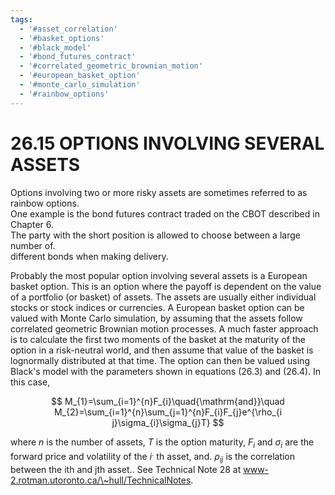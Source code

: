 ```yaml
---
tags:
  - '#asset_correlation'
  - '#basket_options'
  - '#black_model'
  - '#bond_futures_contract'
  - '#correlated_geometric_brownian_motion'
  - '#european_basket_option'
  - '#monte_carlo_simulation'
  - '#rainbow_options'
---
```

# 26.15 OPTIONS INVOLVING SEVERAL ASSETS  

Options involving two or more risky assets are sometimes referred to as rainbow options.   
One example is the bond futures contract traded on the CBOT described in Chapter 6.   
The party with the short position is allowed to choose between a large number of.   
different bonds when making delivery.  

Probably the most popular option involving several assets is a European basket option. This is an option where the payoff is dependent on the value of a portfolio (or basket) of assets. The assets are usually either individual stocks or stock indices or currencies. A European basket option can be valued with Monte Carlo simulation, by assuming that the assets follow correlated geometric Brownian motion processes. A much faster approach is to calculate the first two moments of the basket at the maturity of the option in a risk-neutral world, and then assume that value of the basket is lognormally distributed at that time. The option can then be valued using Black's model with the parameters shown in equations (26.3) and (26.4). In this case,  

$$
M_{1}=\sum_{i=1}^{n}F_{i}\quad{\mathrm{and}}\quad M_{2}=\sum_{i=1}^{n}\sum_{j=1}^{n}F_{i}F_{j}e^{\rho_{i j}\sigma_{i}\sigma_{j}T}
$$  

where $n$ is the number of assets, $T$ is the option maturity, $F_{i}$ and $\sigma_{i}$ are the forward price and volatility of the $i^{.}$ th asset, and. $\rho_{i j}$ is the correlation between the ith and jth asset.. See Technical Note 28 at www-2.rotman.utoronto.ca/\~hull/TechnicalNotes.  
